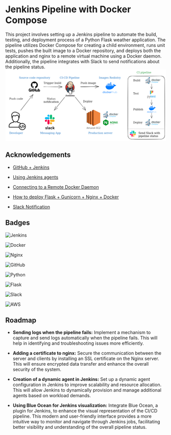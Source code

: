 # Jenkins Pipeline with Docker Compose

This project involves setting up a Jenkins pipeline to automate the build, testing, and deployment process of a Python Flask weather application.
The pipeline utilizes Docker Compose for creating a child environment, runs unit tests, pushes the built image to a Docker repository, and deploys both the application and nginx to a remote virtual machine using a Docker daemon.
Additionally, the pipeline integrates with Slack to send notifications about the pipeline status.
![Image](GitHub-Docker.png "Architecture of the project")


## Acknowledgements

 - [GitHub + Jenkins](https://www.blazemeter.com/blog/how-to-integrate-your-github-repository-to-your-jenkins-project)

 - [Using Jenkins agents](https://www.jenkins.io/doc/book/using/using-agents/)

 - [Connecting to a Remote Docker Daemon](https://docs.docker.com/config/daemon/remote-access/)

 - [How to deploy Flask + Gunicorn + Nginx + Docker](https://towardsdatascience.com/how-to-deploy-ml-models-using-flask-gunicorn-nginx-docker-9b32055b3d0)

 - [Slack Notification](https://plugins.jenkins.io/slack/)
 

## Badges

![Jenkins](https://img.shields.io/badge/jenkins-%232C5263.svg?style=for-the-badge&logo=jenkins&logoColor=white)

![Docker](https://img.shields.io/badge/docker-%230db7ed.svg?style=for-the-badge&logo=docker&logoColor=white)

![Nginx](https://img.shields.io/badge/nginx-%23009639.svg?style=for-the-badge&logo=nginx&logoColor=white)

![GitHub](https://img.shields.io/badge/github-%23121011.svg?style=for-the-badge&logo=github&logoColor=white)

![Python](https://img.shields.io/badge/python-3670A0?style=for-the-badge&logo=python&logoColor=ffdd54)

![Flask](https://img.shields.io/badge/flask-%23000.svg?style=for-the-badge&logo=flask&logoColor=white)

![Slack](https://img.shields.io/badge/Slack-4A154B?style=for-the-badge&logo=slack&logoColor=white)

![AWS](https://img.shields.io/badge/AWS-%23FF9900.svg?style=for-the-badge&logo=amazon-aws&logoColor=white)

## Roadmap

- **Sending logs when the pipeline fails:** Implement a mechanism to capture and send logs automatically when the pipeline fails. This will help in identifying and troubleshooting issues more efficiently.

- **Adding a certificate to nginx:** Secure the communication between the server and clients by installing an SSL certificate on the Nginx server. This will ensure encrypted data transfer and enhance the overall security of the system.

- **Creation of a dynamic agent in Jenkins:** Set up a dynamic agent configuration in Jenkins to improve scalability and resource allocation. This will allow Jenkins to dynamically provision and manage additional agents based on workload demands.

- **Using Blue Ocean for Jenkins visualization:** Integrate Blue Ocean, a plugin for Jenkins, to enhance the visual representation of the CI/CD pipeline. This modern and user-friendly interface provides a more intuitive way to monitor and navigate through Jenkins jobs, facilitating better visibility and understanding of the overall pipeline status.
